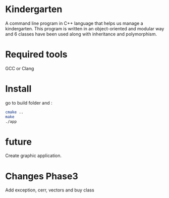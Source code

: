 # Kindergarten
A command line program in C++ language that helps us manage a kindergarten.
This program is written in an object-oriented and modular way and 6 classes have been used along with inheritance and polymorphism.
# Required tools
GCC or Clang
# Install
go to build folder and :
```bash
cmake ..
make
./app
```
# future
Create graphic application.
# Changes Phase3
Add exception, cerr, vectors and buy class
